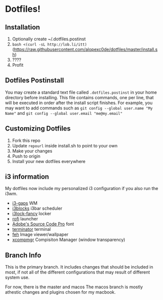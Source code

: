 # Dotfiles!

## Installation

1. Optionally create ~/.dotfiles.postinst
2. `bash <(curl -sL http://lob.li/itt)` (https://raw.githubusercontent.com/alopexc0de/dotfiles/master/install.sh)
3. ????
4. Profit

## Dotfiles Postinstall
You may create a standard text file called `.dotfiles.postinst` in your home directory before installing.
This file contains commands, one per line, that will be executed in order after the install script finishes.
For example, you may want to add commands such as `git config --global user.name "My Name"` and `git config --global user.email "me@my.email"`

## Customizing Dotfiles
1. Fork this repo
2. Update `repourl` inside install.sh to point to your own
3. Make your changes
4. Push to origin
5. Install your new dotfiles everywhere

## i3 information
My dotfiles now include my personalized i3 configuration if you also run the i3wm.

* [i3-gaps](https://github.com/Airblader/i3) WM
* [i3blocks](https://github.com/vivien/i3blocks) i3bar scheduler
* [i3lock-fancy](https://github.com/meskarune/i3lock-fancy) locker
* [rofi](https://github.com/DaveDavenport/rofi) launcher
* [Adobe's Source Code Pro](https://github.com/adobe-fonts/source-code-pro) font
* [terminator](https://wiki.archlinux.org/index.php/Terminator) terminal
* [feh](https://feh.finalrewind.org/) Image viewer/wallpaper
* [xcompmgr](https://wiki.archlinux.org/index.php/Xcompmgr) Compisiton Manager (window transparency)

## Branch Info

This is the primary branch.
It includes changes that should be included in most, if not
all of the different configurations that may result of different 
system use. 

For now, there is the master and macos
The macos branch is mostly athestic changes and plugins chosen
for my macbook. 

